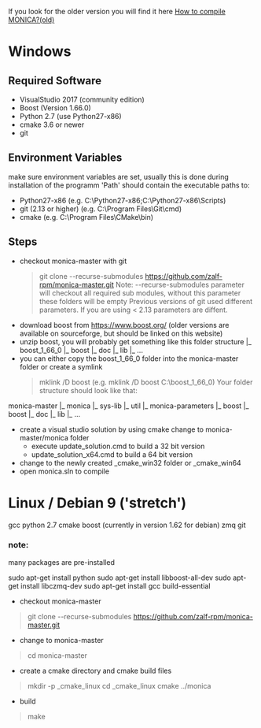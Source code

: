 If you look for the older version you will find it here [How to compile MONICA?(old)](wiki/How-to-compile-MONICA-old) 

# Windows

## Required Software

* VisualStudio 2017 (community edition)
* Boost (Version 1.66.0)
* Python 2.7 (use Python27-x86)
* cmake 3.6 or newer
* git


## Environment Variables
make sure environment variables are set, usually this is done during installation of the programm
'Path' should contain the executable paths to:
* Python27-x86 (e.g. C:\Python27-x86\;C:\Python27-x86\Scripts)
* git (2.13 or higher) (e.g. C:\Program Files\Git\cmd)
* cmake (e.g. C:\Program Files\CMake\bin)

## Steps
* checkout monica-master with git
    > git clone --recurse-submodules https://github.com/zalf-rpm/monica-master.git
    Note:  --recurse-submodules parameter will checkout all required sub modules, without this parameter these folders will be empty
    Previous versions of git used different parameters. If you are using < 2.13 parameters are diffent. 
* download boost from https://www.boost.org/ (older versions are available on sourceforge, but should be linked on this website)
* unzip boost, you will probably get something like this folder structure
    |_ boost_1_66_0
        |_ boost
        |_ doc
        |_ lib
        |_ ...
* you can either copy the boost_1_66_0 folder into the  monica-master folder or create a symlink
    > mklink /D boost <your boost path> (e.g. mklink /D boost C:\boost_1_66_0)
Your folder structure should look like that:

monica-master
		|_ monica
		|_ sys-lib
		|_ util
		|_ monica-parameters
		|_ boost
			|_ boost
			|_ doc
			|_ lib
			|_ ...


* create a visual studio solution by using cmake
    change to monica-master/monica folder
    * execute update_solution.cmd to build a 32 bit version
    * update_solution_x64.cmd to build a 64 bit version
* change to the newly created _cmake_win32 folder or _cmake_win64
* open monica.sln to compile

# Linux / Debian 9 ('stretch')

gcc 
python 2.7 
cmake 
boost (currently in version 1.62 for debian)
zmq 
git

 ### note:
   many packages are pre-installed

sudo apt-get install python
sudo apt-get install libboost-all-dev
sudo apt-get install libczmq-dev
sudo apt-get install gcc build-essential 

* checkout monica-master
> git clone --recurse-submodules https://github.com/zalf-rpm/monica-master.git
* change to monica-master
> cd monica-master
* create a cmake directory and cmake build files
> mkdir -p _cmake_linux
> cd _cmake_linux
> cmake ../monica
* build
> make


